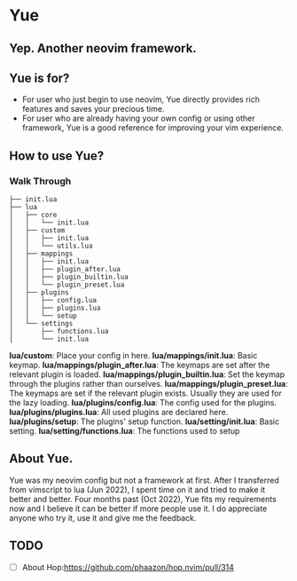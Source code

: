 # Yue
Yep. Another neovim framework. 
---

## Yue is for?
* For user who just begin to use neovim, Yue directly provides rich features and saves your precious time.
* For user who are already having your own config or using other framework, Yue is a good reference for improving your vim experience. 

## How to use Yue?

### Walk Through
```
├── init.lua
├── lua
│   ├── core
│   │   └── init.lua
│   ├── custom
│   │   ├── init.lua
│   │   └── utils.lua
│   ├── mappings
│   │   ├── init.lua
│   │   ├── plugin_after.lua
│   │   ├── plugin_builtin.lua
│   │   └── plugin_preset.lua
│   ├── plugins
│   │   ├── config.lua
│   │   ├── plugins.lua
│   │   └── setup
│   └── settings
│       ├── functions.lua
│       └── init.lua
```
**lua/custom**: Place your config in here.
**lua/mappings/init.lua**: Basic keymap.
**lua/mappings/plugin_after.lua**: The keymaps are set after the relevant plugin is loaded.
**lua/mappings/plugin_builtin.lua**: Set the keymap through the plugins rather than ourselves.
**lua/mappings/plugin_preset.lua**: The keymaps are set if the relevant plugin exists. Usually they are used for the lazy loading.
**lua/plugins/config.lua**: The config used for the plugins.
**lua/plugins/plugins.lua**: All used plugins are declared here.
**lua/plugins/setup**: The plugins' setup function.
**lua/setting/init.lua**: Basic setting.
**lua/setting/functions.lua**: The functions used to setup

## About Yue.
Yue was my neovim config but not a framework at first.
After I transferred from vimscript to lua (Jun 2022),
I spent time on it and tried to make it better and better.
Four months past (Oct 2022), Yue fits my requirements now
and I believe it can be better if more people use it.
I do appreciate anyone who try it, use it and give me the feedback.

## TODO
- [ ] About Hop:https://github.com/phaazon/hop.nvim/pull/314

